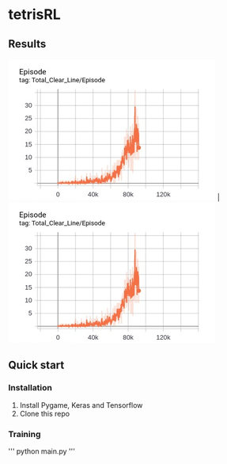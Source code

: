 # tetrisRL
## Results
![](https://github.com/SayhoKim/tetrisRL/blob/master/results_1.jpg) | ![](https://github.com/SayhoKim/tetrisRL/blob/master/results_1.jpg)
## Quick start
### Installation
1. Install Pygame, Keras and Tensorflow
2. Clone this repo
### Training
'''
python main.py
'''

